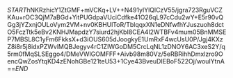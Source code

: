 $START$hNKRzhicY1ZtGMF+mVCKq+LV++N491ylYlQlCzV55/jgra723RguVCZKAu+rOC3QjM7aBGd+YitPUGdpaVUciCdfke41O26qL97cCdu2wY+E5r90vQGg3jYZxnjOULoVym2VM+nv0KBHUlToR/TblqqxXN1eDNfwfhYJuszuoh8dctO5FczTtk5eBv2KNHJMapdzY7siurd2hjKbI8CEA4l2WTBFv4mum05BnMMSEP7MBSL8C1yFm6FkksX+d3iOUS605dJoogkyE1UmRxF4wcUsU0P/Jgj4KXzZ8i8r5j8idxPZWvlMQBJegyv4rC1ZIWGoDM5CrcLqNL1zDNOY6AC3xeS2Y/q5rm0fMqSLSEggo4/DMeVWlGOMFFF+Aivb98m80Vz/5eRBRihhDmxlzro9OencQwZosYtqKD4zENohGBe121teU53+1Cye43BveuDIEBoF522Oj/wouIYtnA==$END$